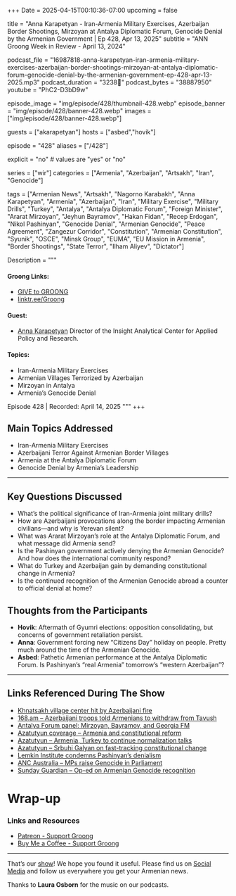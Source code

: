 +++
Date = 2025-04-15T00:10:36-07:00
upcoming = false

title = "Anna Karapetyan - Iran-Armenia Military Exercises, Azerbaijan Border Shootings, Mirzoyan at Antalya Diplomatic Forum, Genocide Denial by the Armenian Government | Ep 428, Apr 13, 2025"
subtitle = "ANN Groong Week in Review - April 13, 2024"

podcast_file = "16987818-anna-karapetyan-iran-armenia-military-exercises-azerbaijan-border-shootings-mirzoyan-at-antalya-diplomatic-forum-genocide-denial-by-the-armenian-government-ep-428-apr-13-2025.mp3"
podcast_duration = "3238"
podcast_bytes = "38887950"
youtube = "PhC2-D3bD9w"

episode_image = "img/episode/428/thumbnail-428.webp"
episode_banner = "img/episode/428/banner-428.webp"
images = ["img/episode/428/banner-428.webp"]

guests = ["akarapetyan"]
hosts = ["asbed","hovik"]

episode = "428"
aliases = ["/428"]

explicit = "no" # values are "yes" or "no"

series = ["wir"]
categories = ["Armenia", "Azerbaijan", "Artsakh", "Iran", "Genocide"]

tags = ["Armenian News", "Artsakh", "Nagorno Karabakh", "Anna Karapetyan", "Armenia", "Azerbaijan", "Iran", "Military Exercise", "Military Drills", "Turkey", "Antalya", "Antalya Diplomatic Forum", "Foreign Minister", "Ararat Mirzoyan", "Jeyhun Bayramov", "Hakan Fidan", "Recep Erdogan", "Nikol Pashinyan", "Genocide Denial", "Armenian Genocide", "Peace Agreement", "Zangezur Corridor", "Constitution", "Armenian Constitution", "Syunik", "OSCE", "Minsk Group", "EUMA", "EU Mission in Armenia", "Border Shootings", "State Terror", "Ilham Aliyev", "Dictator"]


Description = """

#### Groong Links:
* [GIVE to GROONG](https://podcasts.groong.org/donate)
* [linktr.ee/Groong](https://linktr.ee/groong)

#### Guest:
* [Anna Karapetyan](/guest/akarapetyan) Director of the Insight Analytical Center for Applied Policy and Research.

#### Topics:
* Iran-Armenia Military Exercises
* Armenian Villages Terrorized by Azerbaijan
* Mirzoyan in Antalya
* Armenia’s Genocide Denial

Episode 428 | Recorded: April 14, 2025
"""
+++

## Main Topics Addressed

- Iran-Armenia Military Exercises  
- Azerbaijani Terror Against Armenian Border Villages  
- Armenia at the Antalya Diplomatic Forum  
- Genocide Denial by Armenia’s Leadership  

---

## Key Questions Discussed

- What’s the political significance of Iran-Armenia joint military drills?  
- How are Azerbaijani provocations along the border impacting Armenian civilians—and why is Yerevan silent?  
- What was Ararat Mirzoyan’s role at the Antalya Diplomatic Forum, and what message did Armenia send?  
- Is the Pashinyan government actively denying the Armenian Genocide? And how does the international community respond?  
- What do Turkey and Azerbaijan gain by demanding constitutional change in Armenia?  
- Is the continued recognition of the Armenian Genocide abroad a counter to official denial at home?  


## Thoughts from the Participants

* **Hovik**: Aftermath of Gyumri elections: opposition consolidating, but concerns of government retaliation persist.
* **Anna**: Government forcing new “Citizens Day” holiday on people. Pretty much around the time of the Armenian Genocide.
* **Asbed**: Pathetic Armenian performance at the Antalya Diplomatic Forum. Is Pashinyan’s “real Armenia” tomorrow’s “western Azerbaijan”?

---

## Links Referenced During The Show

- [Khnatsakh village center hit by Azerbaijani fire](https://x.com/ZartonkMedia/status/1911824117000745006)  
- [168.am – Azerbaijani troops told Armenians to withdraw from Tavush](https://168.am/2025/04/13/2199302.html)  
- [Antalya Forum panel: Mirzoyan, Bayramov, and Georgia FM](https://www.youtube.com/watch?v=O_XItk8JhfU)  
- [Azatutyun coverage – Armenia and constitutional reform](https://www.azatutyun.am/a/33376399.html)  
- [Azatutyun – Armenia, Turkey to continue normalization talks](https://www.azatutyun.am/a/33378466.html)  
- [Azatutyun – Srbuhi Galyan on fast-tracking constitutional change](https://www.azatutyun.am/a/33382523.html)  
- [Lemkin Institute condemns Pashinyan’s denialism](https://www.lemkininstitute.com/statements-new-page/statement-on-the-continued-denialist-rhetoric-of-armenian-prime-minister-nikol-pashinyan)  
- [ANC Australia – MPs raise Genocide in Parliament](https://www.anc.org.au/news/Media-Releases/Three-MPs-Raise-Armenian-Genocide-for-First-Time-in-18-Years-in-Victorian-Parliament)  
- [Sunday Guardian – Op-ed on Armenian Genocide recognition](https://sundayguardianlive.com/featured/name-the-horror-time-to-recognise-for-what-it-was-armenian-genocide)  


# Wrap-up

### **Links and Resources**

* [Patreon - Support Groong](https://www.patreon.com/ann_groong)
* [Buy Me a Coffee - Support Groong](https://www.buymeacoffee.com/groong)

---

That’s our [show](https://podcasts.groong.org/)! We hope you found it useful. Please find us on [Social Media](https://linktr.ee/groong) and follow us everywhere you get your Armenian news.

Thanks to **Laura Osborn** for the music on our podcasts.
